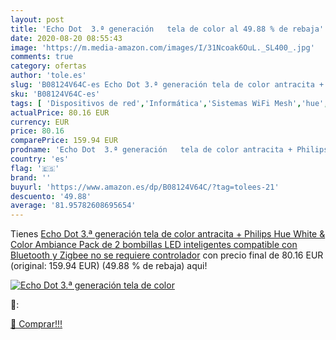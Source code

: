 ```yaml
---
layout: post
title: 'Echo Dot  3.ª generación   tela de color al 49.88 % de rebaja'
date: 2020-08-20 08:55:43
image: 'https://m.media-amazon.com/images/I/31Ncoak6OuL._SL400_.jpg'
comments: true
category: ofertas
author: 'tole.es'
slug: 'B08124V64C-es Echo Dot 3.ª generación tela de color antracita + Philips...'
sku: 'B08124V64C-es'
tags: [ 'Dispositivos de red','Informática','Sistemas WiFi Mesh','hue','philips', ]
actualPrice: 80.16 EUR
currency: EUR
price: 80.16
comparePrice: 159.94 EUR
prodname: 'Echo Dot  3.ª generación   tela de color antracita + Philips Hue White & Color Ambiance Pack de 2 bombillas LED inteligentes  compatible con Bluetooth y Zigbee  no se requiere controlador'
country: 'es'
flag: '🇪🇸'
brand: ''
buyurl: 'https://www.amazon.es/dp/B08124V64C/?tag=tolees-21'
descuento: '49.88'
average: '81.95782608695654'
---
```


Tienes [Echo Dot  3.ª generación   tela de color antracita + Philips Hue White & Color Ambiance Pack de 2 bombillas LED inteligentes  compatible con Bluetooth y Zigbee  no se requiere controlador](https://www.amazon.es/dp/B08124V64C/?tag=tolees-21) con precio final de  80.16 EUR (original: 159.94 EUR) (49.88 %  de rebaja) aqui!

[![Echo Dot  3.ª generación   tela de color](https://m.media-amazon.com/images/I/31Ncoak6OuL._SL400_.jpg)](https://www.amazon.es/dp/B08124V64C/?tag=tolees-21)

🔎:


[🛒 Comprar!!!](https://www.amazon.es/dp/B08124V64C/?tag=tolees-21)
